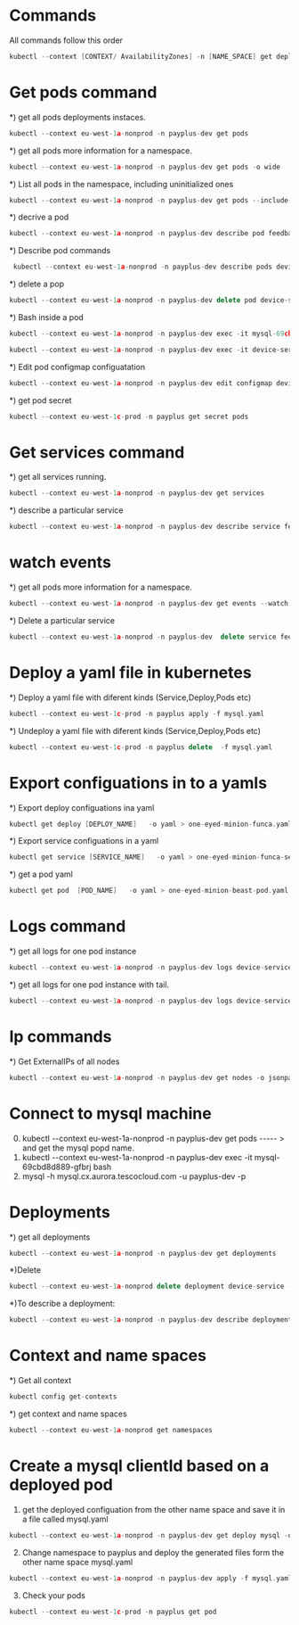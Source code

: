 
Commands
========

All commands follow this order 

```cpp
kubectl --context [CONTEXT/ AvailabilityZones] -n [NAME_SPACE] get deployments
```

Get pods command
================

*) get all pods deployments instaces.
```cpp
kubectl --context eu-west-1a-nonprod -n payplus-dev get pods
```
*) get all pods more information for a namespace.
```cpp
kubectl --context eu-west-1a-nonprod -n payplus-dev get pods -o wide
```

*) List all pods in the namespace, including uninitialized ones
```cpp
kubectl --context eu-west-1a-nonprod -n payplus-dev get pods --include-uninitialized
```

*) decrive a pod
```cpp
kubectl --context eu-west-1a-nonprod -n payplus-dev describe pod feedback-94fd8d555-5bbch

```
*) Describe pod commands
```cpp
 kubectl --context eu-west-1a-nonprod -n payplus-dev describe pods device-service-58c65d99f8-7gjm5
```

*) delete a pop

```cpp
kubectl --context eu-west-1a-nonprod -n payplus-dev delete pod device-service-58c65d99f8-7gjm5
```
*) Bash inside a pod  

```cpp
kubectl --context eu-west-1a-nonprod -n payplus-dev exec -it mysql-69cbd8d889-gwqzk bash
```
```cpp
kubectl --context eu-west-1a-nonprod -n payplus-dev exec -it device-service-6c56ddf486-4qdzl sh
```
*) Edit pod  configmap configuatation
```cpp
kubectl --context eu-west-1a-nonprod -n payplus-dev edit configmap device-service
```

*) get pod secret
```cpp
kubectl --context eu-west-1c-prod -n payplus get secret pods
```

Get services command
====================

*) get all services running.
```cpp
kubectl --context eu-west-1a-nonprod -n payplus-dev get services
```
*) describe a particular service
```cpp
kubectl --context eu-west-1a-nonprod -n payplus-dev describe service feedback
```

watch events
=============
*) get all pods more information for a namespace.
```cpp
kubectl --context eu-west-1a-nonprod -n payplus-dev get events --watch
```

*) Delete a particular service
```cpp
kubectl --context eu-west-1a-nonprod -n payplus-dev  delete service feedback
```

Deploy a yaml file in kubernetes
===============
*) Deploy a yaml file with diferent kinds (Service,Deploy,Pods etc)
```cpp
kubectl --context eu-west-1c-prod -n payplus apply -f mysql.yaml
```
*) Undeploy a yaml file with diferent kinds (Service,Deploy,Pods etc)
```cpp
kubectl --context eu-west-1c-prod -n payplus delete  -f mysql.yaml
```


Export  configuations in to a yamls
==========
*) Export   deploy configuations ina  yaml
```cpp
kubectl get deploy [DEPLOY_NAME]   -o yaml > one-eyed-minion-funca.yaml

```
*) Export   service  configuations in a yaml
```cpp
kubectl get service [SERVICE_NAME]   -o yaml > one-eyed-minion-funca-service.yaml
```
*) get a pod yaml
 ```cpp
kubectl get pod  [POD_NAME]   -o yaml > one-eyed-minion-beast-pod.yaml
```

Logs command
============

*) get all logs  for one pod instance
```cpp
kubectl --context eu-west-1a-nonprod -n payplus-dev logs device-service-8544d88859-s8n6b
```
*) get all logs for one pod instance with tail.
```cpp
kubectl --context eu-west-1a-nonprod -n payplus-dev logs device-service-8544d88859-s8n6b -f
```

Ip commands
===========
*) Get ExternalIPs of all nodes
```cpp
kubectl --context eu-west-1a-nonprod -n payplus-dev get nodes -o jsonpath='{.items[*].status.addresses[?(@.type=="ExternalIP")].address}'
```
Connect to mysql machine
=========================

0) kubectl --context eu-west-1a-nonprod -n payplus-dev get pods ----- > and get the mysql popd name.
1) kubectl --context eu-west-1a-nonprod -n payplus-dev exec -it mysql-69cbd8d889-gfbrj bash
2) mysql -h mysql.cx.aurora.tescocloud.com -u payplus-dev -p


Deployments
=======

*) get all deployments
```cpp
kubectl --context eu-west-1a-nonprod -n payplus-dev get deployments
```
*)Delete
```cpp
kubectl --context eu-west-1a-nonprod delete deployment device-service -n payplus-dev
```

*)To describe a deployment:
```cpp
kubectl --context eu-west-1a-nonprod -n payplus-dev describe deployment device-service

```

Context and name spaces
=======================

*) Get all context
```cpp
kubectl config get-contexts
```

*) get context and name spaces
```cpp
kubectl --context eu-west-1a-nonprod get namespaces
```


Create a mysql clientId based on a deployed pod
=========================
1)  get the deployed configuation from the other name space and save it in a file  called mysql.yaml

```cpp
kubectl --context eu-west-1a-nonprod -n payplus-dev get deploy mysql -o yaml > mysql.yaml

```
2)  Change namespace to payplus  and deploy the generated files form  the other name space  mysql.yaml

```cpp
kubectl --context eu-west-1a-nonprod -n payplus-dev apply -f mysql.yaml
```
3) Check your pods
```cpp
kubectl --context eu-west-1c-prod -n payplus get pod

```

